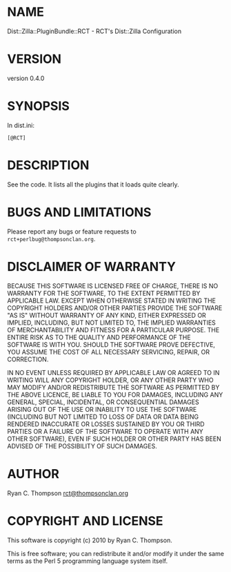 # NAME

Dist::Zilla::PluginBundle::RCT - RCT's Dist::Zilla Configuration

# VERSION

version 0.4.0

# SYNOPSIS

In dist.ini:

    [@RCT]

# DESCRIPTION

See the code. It lists all the plugins that it loads quite clearly.

# BUGS AND LIMITATIONS

Please report any bugs or feature requests to
`rct+perlbug@thompsonclan.org`.

# DISCLAIMER OF WARRANTY

BECAUSE THIS SOFTWARE IS LICENSED FREE OF CHARGE, THERE IS NO WARRANTY
FOR THE SOFTWARE, TO THE EXTENT PERMITTED BY APPLICABLE LAW. EXCEPT WHEN
OTHERWISE STATED IN WRITING THE COPYRIGHT HOLDERS AND/OR OTHER PARTIES
PROVIDE THE SOFTWARE "AS IS" WITHOUT WARRANTY OF ANY KIND, EITHER
EXPRESSED OR IMPLIED, INCLUDING, BUT NOT LIMITED TO, THE IMPLIED
WARRANTIES OF MERCHANTABILITY AND FITNESS FOR A PARTICULAR PURPOSE. THE
ENTIRE RISK AS TO THE QUALITY AND PERFORMANCE OF THE SOFTWARE IS WITH
YOU. SHOULD THE SOFTWARE PROVE DEFECTIVE, YOU ASSUME THE COST OF ALL
NECESSARY SERVICING, REPAIR, OR CORRECTION.

IN NO EVENT UNLESS REQUIRED BY APPLICABLE LAW OR AGREED TO IN WRITING
WILL ANY COPYRIGHT HOLDER, OR ANY OTHER PARTY WHO MAY MODIFY AND/OR
REDISTRIBUTE THE SOFTWARE AS PERMITTED BY THE ABOVE LICENCE, BE
LIABLE TO YOU FOR DAMAGES, INCLUDING ANY GENERAL, SPECIAL, INCIDENTAL,
OR CONSEQUENTIAL DAMAGES ARISING OUT OF THE USE OR INABILITY TO USE
THE SOFTWARE (INCLUDING BUT NOT LIMITED TO LOSS OF DATA OR DATA BEING
RENDERED INACCURATE OR LOSSES SUSTAINED BY YOU OR THIRD PARTIES OR A
FAILURE OF THE SOFTWARE TO OPERATE WITH ANY OTHER SOFTWARE), EVEN IF
SUCH HOLDER OR OTHER PARTY HAS BEEN ADVISED OF THE POSSIBILITY OF
SUCH DAMAGES.

# AUTHOR

Ryan C. Thompson <rct@thompsonclan.org>

# COPYRIGHT AND LICENSE

This software is copyright (c) 2010 by Ryan C. Thompson.

This is free software; you can redistribute it and/or modify it under
the same terms as the Perl 5 programming language system itself.